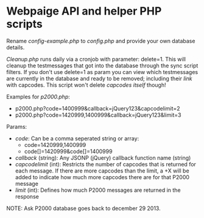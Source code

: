 Webpaige API and helper PHP scripts
====

Rename _config-example.php_ to _config.php_ and provide your own database details.

_Cleanup.php_ runs daily via a cronjob with parameter: delete=1. This will cleanup the testmessages that got into the database through the sync script filters. If you don't use delete=1 as param you can view which testmessages are currently in the database and ready to be removed; including their _link_ with capcodes. This script won't delete _capcodes itself_ though!

Examples for _p2000.php_:

- p2000.php?code=1400999&callback=jQuery123&capcodelimit=2
- p2000.php?code=1420999,1400999&callback=jQuery123&limit=3

Params:

- _code_: Can be a comma seperated string or array:
  - code=1420999,1400999
  - code[]=1420999&code[]=1400999
- _callback_ (string): Any JSONP (jQuery) callback function name (string)
- _capcodelimit_ (int): Restricts the number of capcodes that is returned for each message. If there are more capcodes than the limit, a +X will be added to indicate how much more capcodes there are for that P2000 message
- _limit_ (int): Defines how much P2000 messages are returned in the response

NOTE: Ask P2000 database goes back to december 29 2013.